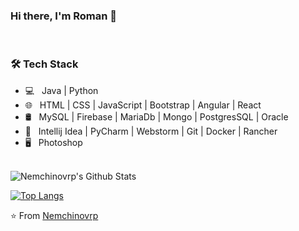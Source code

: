 ### Hi there, I'm Roman  👋

</br>
<h3>🛠 Tech Stack</h3>

- 💻 &nbsp; Java | Python
- 🌐 &nbsp; HTML | CSS | JavaScript | Bootstrap | Angular | React
- 🛢 &nbsp; MySQL | Firebase | MariaDb | Mongo | PostgresSQL | Oracle 
- 🔧 &nbsp; Intellij Idea | PyCharm | Webstorm |  Git | Docker | Rancher
- 🖥 &nbsp; Photoshop 

<br>
<img align="center" src="https://github-readme-stats.vercel.app/api?username=nemchinovrp&include_all_commits=true&count_private=true&show_icons=true&line_height=20&title_color=7A7ADB&icon_color=2234AE&text_color=D3D3D3&bg_color=0,000000,130F40" alt="Nemchinovrp's Github Stats">
</br>


[![Top Langs](https://github-readme-stats.vercel.app/api/top-langs/?username=Nemchinovrp&layout=compact&text_color=daf7dc&bg_color=151515)](https://github.com/Nemchinovrp/github-readme-stats)


[instagram]: https://www.instagram.com/nemchinjava/
[linkedin]: https://www.linkedin.com/in/roman-nemchinov-55a34473


⭐️ From [Nemchinovrp](https://github.com/Nemchinovrp)
